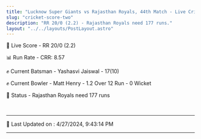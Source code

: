 ```yaml
---
title: "Lucknow Super Giants vs Rajasthan Royals, 44th Match - Live Cricket Score"
slug: "cricket-score-two"
description: "RR 20/0 (2.2) - Rajasthan Royals need 177 runs."
layout: "../../layouts/PostLayout.astro"
---
```


🔴 Live Score - RR 20/0 (2.2)  

📊 Run Rate - CRR: 8.57  

✊ Current Batsman - Yashasvi Jaiswal - 17(10)  

✊ Current Bowler - Matt Henry - 1.2 Over 12 Run - 0 Wicket  

📑 Status - Rajasthan Royals need 177 runs

<br />

***

📝 Last Updated on : 4/27/2024, 9:43:14 PM

***

